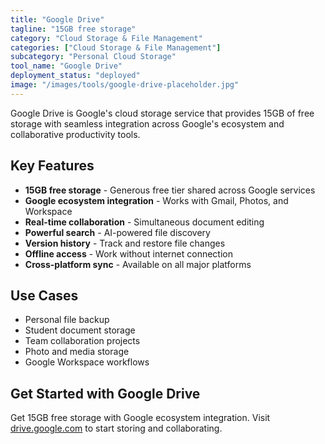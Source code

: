 ```yaml
---
title: "Google Drive"
tagline: "15GB free storage"
category: "Cloud Storage & File Management"
categories: ["Cloud Storage & File Management"]
subcategory: "Personal Cloud Storage"
tool_name: "Google Drive"
deployment_status: "deployed"
image: "/images/tools/google-drive-placeholder.jpg"
---
```

Google Drive is Google's cloud storage service that provides 15GB of free storage with seamless integration across Google's ecosystem and collaborative productivity tools.

## Key Features

- **15GB free storage** - Generous free tier shared across Google services
- **Google ecosystem integration** - Works with Gmail, Photos, and Workspace
- **Real-time collaboration** - Simultaneous document editing
- **Powerful search** - AI-powered file discovery
- **Version history** - Track and restore file changes
- **Offline access** - Work without internet connection
- **Cross-platform sync** - Available on all major platforms

## Use Cases

- Personal file backup
- Student document storage
- Team collaboration projects
- Photo and media storage
- Google Workspace workflows

## Get Started with Google Drive

Get 15GB free storage with Google ecosystem integration. Visit [drive.google.com](https://drive.google.com) to start storing and collaborating.